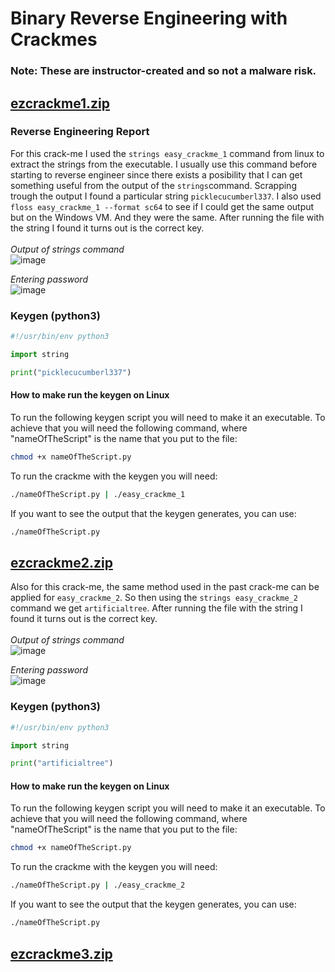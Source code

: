 # Binary Reverse Engineering with Crackmes
### Note: These are instructor-created and so not a malware risk.   

## [ezcrackme1.zip](https://github.com/tolvumadur/Reverse-Engineering-Class/blob/main/Spring23/Samples/binaries/ezcrackme1.zip)
### Reverse Engineering Report
For this crack-me I used the `strings easy_crackme_1` command from linux to extract the strings from the executable. I usually use this command before starting to reverse engineer since there exists a posibility that I can get something useful from the output of the `strings`command. Scrapping trough the output I found a particular string `picklecucumberl337`. I also used `floss easy_crackme_1 --format sc64` to see if I could get the same output but on the Windows VM. And they were the same. After running the file with the string I found it turns out is the correct key.   
<br>
*Output of strings command*   
![image](https://github.com/horaciog1/CS479-Reverse-Engineering/assets/111658514/a1f3132e-d728-4404-be1d-9b00379f6137)     


*Entering password*   
![image](https://github.com/horaciog1/CS479-Reverse-Engineering/assets/111658514/fe238053-ae65-414e-83e4-c9b0de11a83b)   

### Keygen (python3)
````python
#!/usr/bin/env python3

import string

print("picklecucumberl337")
````
#### How to make run the keygen on Linux
To run the following keygen script you will need to make it an executable. To achieve that you will need the following command, where "nameOfTheScript" is the name that you put to the file:
```bash
chmod +x nameOfTheScript.py
```
To run the crackme with the keygen you will need:
```bash
./nameOfTheScript.py | ./easy_crackme_1  
```
If you want to see the output that the keygen generates, you can use:
```bash
./nameOfTheScript.py
```
  
## [ezcrackme2.zip](https://github.com/tolvumadur/Reverse-Engineering-Class/blob/main/Spring23/Samples/binaries/ezcrackme2.zip)
Also for this crack-me, the same method used in the past crack-me can be applied for `easy_crackme_2`. So then using the `strings easy_crackme_2` command we get `artificialtree`.
After running the file with the string I found it turns out is the correct key.   
<br>
*Output of strings command*   
![image](https://github.com/horaciog1/CS479-Reverse-Engineering/assets/111658514/7de75813-3c5e-45ea-a4e3-4d220db4323a)   


*Entering password*   
![image](https://github.com/horaciog1/CS479-Reverse-Engineering/assets/111658514/478f4bff-0ee0-40ed-8a5f-ceedbe283ec7)

### Keygen (python3)
````python
#!/usr/bin/env python3

import string

print("artificialtree")
````
#### How to make run the keygen on Linux
To run the following keygen script you will need to make it an executable. To achieve that you will need the following command, where "nameOfTheScript" is the name that you put to the file:
```bash
chmod +x nameOfTheScript.py
```
To run the crackme with the keygen you will need:
```bash
./nameOfTheScript.py | ./easy_crackme_2  
```
If you want to see the output that the keygen generates, you can use:
```bash
./nameOfTheScript.py
```

## [ezcrackme3.zip ](https://github.com/tolvumadur/Reverse-Engineering-Class/blob/main/Spring23/Samples/binaries/ezcrackme3.zip)

